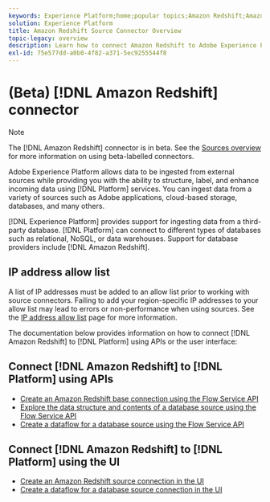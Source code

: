 ```yaml
---
keywords: Experience Platform;home;popular topics;Amazon Redshift;Amazon redshift;redshift;Redshift
solution: Experience Platform
title: Amazon Redshift Source Connector Overview
topic-legacy: overview
description: Learn how to connect Amazon Redshift to Adobe Experience Platform using APIs or the user interface.
exl-id: 75e577dd-a0b0-4f82-a371-5ec9255544f8
---
```

# (Beta) [!DNL Amazon Redshift] connector

>[!NOTE]
>
>The [!DNL Amazon Redshift] connector is in beta. See the [Sources overview](../../home.md#terms-and-conditions) for more information on using beta-labelled connectors.

Adobe Experience Platform allows data to be ingested from external sources while providing you with the ability to structure, label, and enhance incoming data using [!DNL Platform] services. You can ingest data from a variety of sources such as Adobe applications, cloud-based storage, databases, and many others.

[!DNL Experience Platform] provides support for ingesting data from a third-party database. [!DNL Platform] can connect to different types of databases such as relational, NoSQL, or data warehouses. Support for database providers include [!DNL Amazon Redshift].

## IP address allow list

A list of IP addresses must be added to an allow list prior to working with source connectors. Failing to add your region-specific IP addresses to your allow list may lead to errors or non-performance when using sources. See the [IP address allow list](../../ip-address-allow-list.md) page for more information.

The documentation below provides information on how to connect [!DNL Amazon Redshift] to [!DNL Platform] using APIs or the user interface:

## Connect [!DNL Amazon Redshift] to [!DNL Platform] using APIs

- [Create an Amazon Redshift base connection using the Flow Service API](../../tutorials/api/create/databases/redshift.md)
- [Explore the data structure and contents of a database source using the Flow Service API](../../tutorials/api/explore/database-nosql.md)
- [Create a dataflow for a database source using the Flow Service API](../../tutorials/api/collect/database-nosql.md)

## Connect [!DNL Amazon Redshift] to [!DNL Platform] using the UI

- [Create an Amazon Redshift source connection in the UI](../../tutorials/ui/create/databases/redshift.md)
- [Create a dataflow for a database source connection in the UI](../../tutorials/ui/dataflow/databases.md)
